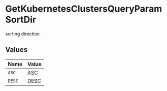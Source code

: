 # GetKubernetesClustersQueryParamSortDir

sorting direction


## Values

| Name   | Value  |
| ------ | ------ |
| `ASC`  | ASC    |
| `DESC` | DESC   |
